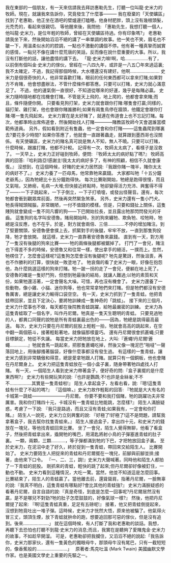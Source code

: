 我在東部的一個朋友，有一天來信請我去拜訪惠勒先生，打聽一位叫龍‧史米力的牧師。現在，就讓我來告訴你，究竟發生了什麼事———
我在廢棄的「天使礦區」找到了老惠勒，他正坐在酒吧的壁爐邊打瞌睡。他身材肥胖，頭上沒有幾根頭髮，光禿禿的，看起來很親切。
等他醒來後，我問他:
「惠勒先生，我想打聽一個人，他叫龍‧史米力，是位年輕的牧師，曾經在天使礦區待過。你有印象嗎?」
老惠勒請我坐下來，然後開始滔滔不絕的講了一串單調的故事。他一笑也不笑，眉毛也不皺一下，用溫柔似水的的腔調，一點也不激動的講個不停。他有著一種真摯而誠實的感情，一點兒不像在講什麼荒唐的笑話，反而像在說什麼重要的大事。所以，我沒有打斷他的話，讓他盡情的講下去。
「龍‧史米力嘛!啊，哈………………有了，以前倒有個叫金‧史米力的傢伙，曾經在一八四九年，或許是一八五〇年來過這裏;我不太確定，不過，我記得那個時候，大水槽還沒有建好。他啊…………………..
史米力是個很奇快的人，他非常喜歡打賭，眼前的任何東西都可以拿來打賭;如果對方不肯賭，他會想盡辦法，不管什麼條件都答應。只要可以打賭，史米力就心滿意足了。
不過，他的運氣倒一直很好，不知道從哪來的好運，幾乎是每賭必贏。
史米力隨時隨地都在找機會打賭。不管是天上飛的，地上爬的，他都會拿來賭;而且，條件隨便你開。
只要看見狗打架，史米力就會跟你打賭:哪隻會打贏;同樣的，貓打架、雞打架，他也會跟你賭誰勝利;如果有兩隻鳥停在牆頭，他鐵定會跟你打賭:哪一隻先飛起來。
史米力實在是太好賭了，就連在佈道會上也不忘記打賭。每次，他都準時出席佈道會，然後開始找人打賭————賭教區牧師今天會選誰當模範佈道員。
另外，假如看到附近有隻蟲，他一定會和你打賭——–這隻蟲爬到哪裏去?要花多少時間?
如果你答應了，他就會一直跟著蟲走，就算跟到墨西哥也沒關係。
有天使礦區，史米力的賭名真可說是無人不知，無人不曉。只要可以打賭，什麼時候，跟誰打賭，他都不計較。
記得有一次，牧師太太病了，看樣子是沒救了。
一天早上，史米力正好碰到牧師，便問:
『牧師太太的病好點了嗎?』
牧師高興的回答:『哈利路亞!感謝主!我太太的病好多了，有神的照顧，相信不久就會康復。』
沒想到，在這個時候，好賭的史米力居然說:『我跟你賭一塊半，賭你太太的病好不了。』
史米力養了一匹母馬，他常靠牠來贏錢。
大家都叫牠「十五分鐘老爺馬」，因為牠總比十五分鐘跑得快。
每次比賽剛開始，牠總是跑得很慢，而且又氣喘，又肺癆，毛病一大堆;但快接近終點時，牠卻變得活力充沛、興奮得不得了——-一下子跳起來，一下子倒立，一下子打噴嚏，或發出怪聲音。還有，每次牠都會衝到觀眾席前面，然後再突然緊急煞車。
另外，史米力還有一隻小鬥犬。牠長得賊頭賊腦，非常醜陋，一付不值錢的模樣。但是，只要和錢扯上關係，這隻賤狗就會變成一隻不同凡響的狗——下巴開始拉長，並且露出牠那閃閃發光的牙齒。
這隻狗的名字叫安德魯。賭局開始時，別的狗來纏牠、欺負牠、咬牠時，牠總是沒反應，也不在乎。於是，對方就會兩倍、三倍………….不停的增加賭注。到了堅要關頭，安德魯便會撲上去，抓緊對手的後腿，牢牢不放，一直到那隻狗投降，牠才會放開。
就這樣，史米力一直靠著安德魯來贏錢。
直到有一天，對方用了一隻沒有後腿的狗來比賽——-牠的兩條後腿都被鋸掉了。
打鬥了一會兒，賭注也下得差不多的時候，安德魯又和往常一樣，使出拿手的絕活，一撲而上。忽然，牠楞住了，怎麼會這樣呢?這隻狗怎麼會沒有後腿呢?
牠先是驚訝，然後沮喪，再也不作勝利的打算，很快就一敗塗地了。
牠哀傷的看了史米力一眼，好像在抱怨他，為什麼挑選這樣的狗來打賭。牠一跛一拐的走了一會兒，便躺在地上死了。
安德魯的確是一隻好鬥狗，但想到牠最後的結局，就讓人難過;以牠的素質和天份，如果牠還活著，一定會聲名大噪。可惜，再也沒有機會了。
史米力還養了一些動物，像小雞、小貓、迷你狗等，他也常常拿牠們來打賭。但是牠們都沒有安德魯厲害，總是讓史米力輸得口袋空空。
有一天，史米力抓到了一隻青蛙。他把青蛙帶回家，並且下定決心，要將牠訓練成一隻神奇的「跳蛙」。
接下來的三個月，史米力什麼事也不做，每天都在後院教青蛙跳躍，給牠最嚴密的訓練。
史米力為這隻青蛙取了一個名字，叫作丹尼爾。牠真是一隻天生聰明的青蛙。
只要見過牠的人，都異口同聲的說牠是所有青蛙裏最出色的——–因為，牠總是跳得最高最遠。
每次，史米力只要在丹尼爾的屁股上輕輕一拍，牠就會高高的跳起來，在空中翻一兩個筋斗，接著輕鬆著地，就像貓那樣靈巧。
還有丹尼爾很會抓蒼蠅;只要目標鎖定，牠從不失讓。
每當史米力把牠放在地上，大叫:『蒼蠅!丹尼爾!蒼蠅…………..』牠就會馬一跳起來，把那隻蒼蠅吃掉，然後又像一塊泥巴”啪噠”一聲落回地上，用後腳搔著腦袋，好像什麼事都沒有發生過。
有這樣的一隻青蛙，讓史米力感到非常驕傲和得意，總是愛拿牠跟人打賭。就算只有一個銅板，他也會賭在丹尼爾身上。
史米力把這隻青蛙放在一個小盒子裏，随身帶著牠四處找人打賭。
有一天，一個陌生人看到史米力帶著盒子，便好奇的問:『盒子裏擺的是什麼東西啊?』
史米力有些開玩笑的說:『也許是鸚鵡;不!也許是金絲雀;不不不……………..其實是一隻青蛙啦!』
陌生人拿起盒子，左看右看，說:『嗯!這隻青蛙有什麼了不起的嗎?』
『這個嘛，』史米力故作輕鬆的回答:
『牠就是大大有名的卡城第一跳蛙———————–丹尼爾。
你要不要和我打個賭，牠的跳躍功夫非常厲害。我和你打賭四十元，卡城沒有一隻青蛙比牠能跳，怎麼樣?』
陌生人滿臉疑惑，考慮了一下說:
『我只是路過，而且又沒有青蛙;如果我有，一定會和你打賭。』
陌生人一說完，史米力立刻興奮的說:
『好極了!好極了!這不是問題，請幫我拿著盒子，我去幫你找隻青蛙來。』
陌生人接過盒子，拿出四十元，和史米力的錢放在一塊兒，等他找青蛙回來比賽。
坐了一會兒，陌生人覺得無聊，他看了看盒子，然後把青蛙拿出來，撬開牠的嘴巴，用湯匙將射小鳥的子彈塞進青蛙的肚子裏。
一顆，兩顆，三顆………..，等子彈都滿到牠的下巴，才把牠放回盒子裏。
至於史米力，在泥沼中走了好久，終於捉到一隻青蛙，帶回來交給陌生人。
比賽開始了。
史米力要陌生人把捉來的青蛙和丹尼爾擺在一塊兒，前腳與前腳並排;接著，由他來下口令。
『一、二、三，跳!』史米力大聲喊著。同時他和陌生人都拍了一下青蛙的屁股。
剛抓來的青蛙，輕快的跳了起來;但丹尼爾卻好像被釘住，一動也不動。
史米力看到這種情況，大吃一驚。當然，他並不知道這是怎麼回事。
比賽結束了，陌生人的青蛙贏了。當他離去前，還聳聳肩，指著丹尼爾，一臉無辜的說:『我真不明白，這隻青蛙有哪點好?會比其他的青蛙強?』
史米力滿臉疑惑的看著丹尼爾，自言自語的說:『真是奇怪，到底是怎麼一回事呢?丹尼爾居然沒有贏，是不是哪兒不對勁?牠的肚子怎麼鼓鼓的，好像氣球一樣?』
然後，他把丹尼爾提了起來:
『啊!這隻青蛙真重，足足有五磅呢!』
接著，他又把青蛙倒提起來，沒想到牠竟吐出一堆子彈。這時候，史米力才恍然大悟，原來他被騙了。他氣得火冒三丈，頭頂生煙，放下青蛙就拚命的跑，想要追回那可惡的傢伙，但是沒有追到。後來………………..」
就在這個時候，有人打斷了我和老惠勒的談話。我想，再聽下去恐怕也打聽不到龍‧史米力的消息;而且，我實在是聽夠了愛賭鬼金‧史米力的故事，不如趁早開溜。
可是，老惠勒卻把我攔住，又滔滔不絕的說起:「我告訴你，史米力那家伙，還有一隻黃色的獨眼母牛，那頭母牛沒有尾巴，只有一截短短的，像香蕉般的……………………」
 
原著者:馬克吐溫 (Mark Twain)
美國幽默文學作家。也是美國文學史上重要的先驅之一。